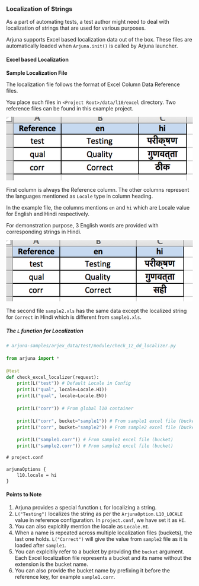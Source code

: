 ### Localization of Strings

As a part of automating tests, a test author might need to deal with localization of strings that are used for various purposes.

Arjuna supports Excel based localization data out of the box. These files are automatically loaded when `Arjuna.init()` is called by Arjuna launcher.

#### Excel based Localization

**Sample Localization File**

The localization file follows the format of Excel Column Data Reference files.

You place such files in `<Project Root>/data/l10/excel` directory. Two reference files can be found in this example project.

<img src="img/l10_1.png">

First column is always the Reference column. The other columns represent the languages mentioned as `Locale` type in column heading.

In the example file, the columns mentions `en` and `hi` which are Locale value for English and Hindi respectively.

For demonstration purpose, 3 English words are provided with corresponding strings in Hindi.

<img src="img/l10_2.png">

The second file `sample2.xls` has the same data except the localized string for `Correct` in Hindi which is different from `sample1.xls`.

##### The `L` function for Localization

```python
# arjuna-samples/arjex_data/test/module/check_12_dd_localizer.py

from arjuna import *

@test
def check_excel_localizer(request):
    print(L("test")) # Default Locale in Config
    print(L("qual", locale=Locale.HI))
    print(L("qual", locale=Locale.EN))

    print(L("corr")) # From global l10 container

    print(L("corr", bucket="sample1")) # From sample1 excel file (bucket)
    print(L("corr", bucket="sample2")) # From sample2 excel file (bucket)

    print(L("sample1.corr")) # From sample1 excel file (bucket)
    print(L("sample2.corr")) # From sample2 excel file (bucket)
```

```
# project.conf

arjunaOptions {
    l10.locale = hi
}
```

#### Points to Note
1. Arjuna provides a special function `L` for localizing a string.
2. `L("Testing")` localizes the string as per the `ArjunaOption.L10_LOCALE` value in reference configuration. In `project.conf`, we have set it as `HI`.
3. You can also explcitily mention the locale as `Locale.HI`.
4. When a name is repeated across multiple localization files (buckets), the last one holds. `L("Correct")` will give the value from `sample2` file as it is loaded after `sample1`.
5. You can explcitily refer to a bucket by providing the `bucket` argument. Each Excel localization file represents a bucket and its name without the extension is the bucket name.
6. You can also provide the bucket name by prefixing it before the reference key, for example `sample1.corr`.